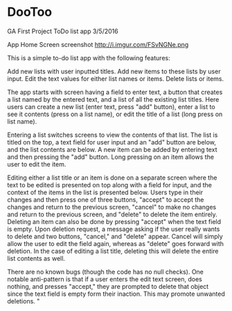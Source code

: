 # DooToo
GA First Project ToDo list app
3/5/2016

App Home Screen screenshot
http://i.imgur.com/FSvNGNe.png

This is a simple to-do list app with the following features:

Add new lists with user inputted titles.
Add new items to these lists by user input.
Edit the text values for either list names or items.
Delete lists or items. 


The app starts with screen having a field to enter text, a button that creates a list named by the entered text, and a list of all the existing list titles. Here users can create a new list (enter text, press "add" button), enter a list to see it contents (press on a list name), or edit the title of a list (long press on list name).

Entering a list switches screens to view the contents of that list. The list is titled on the top, a text field for user input and an "add" button are below, and the list contents are below. A new item can be added by entering text and then pressing the "add" button. Long pressing on an item allows the user to edit the item.

Editing either a list title or an item is done on a separate screen where the text to be edited is presented on top along with a field for input, and the context of the items in the list is presented below. Users type in their changes and then press one of three buttons, "accept" to accept the changes and return to the previous screen, "cancel" to make no changes and return to the previous screen, and "delete" to delete the item entirely. Deleting an item can also be done by pressing "accept" when the text field is empty. Upon deletion request, a message asking if the user really wants to delete and two buttons, "cancel," and "delete" appear. Cancel will simply allow the user to edit the field again, whereas as "delete" goes forward with deletion. In the case of editing a list title, deleting this will delete the entire list contents as well.



There are no known bugs (though the code has no null checks). One notable anti-pattern is that if a user enters the edit text screen, does nothing, and presses "accept," they are prompted to delete that object since the text field is empty form their inaction. This may promote unwanted deletions. "
